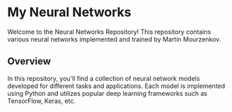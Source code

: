 # My Neural Networks

Welcome to the Neural Networks Repository! This repository contains various neural networks implemented and trained by Martin Mourzenkov.

## Overview

In this repository, you'll find a collection of neural network models developed for different tasks and applications. Each model is implemented using Python and utilizes popular deep learning frameworks such as TensorFlow, Keras, etc.